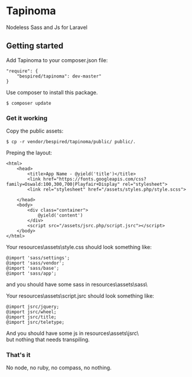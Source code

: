 # Tapinoma 

Nodeless Sass and Js for Laravel

## Getting started

Add Tapinoma to your composer.json file:

```
"require": {
    "bespired/tapinoma": dev-master"
}
```

Use composer to install this package.

```
$ composer update
```

### Get it working 

Copy the public assets:
```
$ cp -r vendor/bespired/tapinoma/public/ public/.
```

Preping the layout:

```
<html>
    <head>
        <title>App Name - @yield('title')</title>
        <link href="https://fonts.googleapis.com/css?family=Oswald:100,300,700|Playfair+Display" rel="stylesheet">
        <link rel="stylesheet" href="/assets/styles.php/style.scss">

    </head>
    <body>
        <div class="container">
            @yield('content')
        </div>
        <script src="/assets/jsrc.php/script.jsrc"></script>
    </body>
</html>
```

Your resources\assets\style.css should look something like:
```
@import 'sass/settings';
@import 'sass/vendor';
@import 'sass/base';
@import 'sass/app';
```
and you should have some sass in resources\assets\sass\

Your resources\assets\script.jsrc should look something like:
```
@import jsrc/jquery;
@import jsrc/wheel;
@import jsrc/title;
@import jsrc/teletype;
```
And you should have some js in resources\assets\jsrc\  
but nothing that needs transpiling.


### That's it
No node, no ruby, no compass, no nothing.

